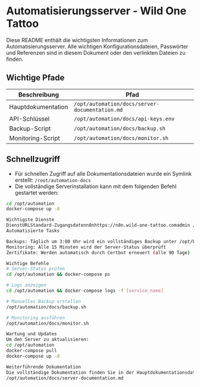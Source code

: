 # Automatisierungsserver - Wild One Tattoo

Diese README enthält die wichtigsten Informationen zum Automatisierungsserver. Alle wichtigen Konfigurationsdateien, Passwörter und Referenzen sind in diesem Dokument oder den verlinkten Dateien zu finden.

## Wichtige Pfade

| Beschreibung | Pfad |
|-------------|------|
| Hauptdokumentation | `/opt/automation/docs/server-documentation.md` |
| API-Schlüssel | `/opt/automation/docs/api-keys.env` |
| Backup-Script | `/opt/automation/docs/backup.sh` |
| Monitoring-Script | `/opt/automation/docs/monitor.sh` |

## Schnellzugriff

- Für schnellen Zugriff auf alle Dokumentationsdateien wurde ein Symlink erstellt: `/root/automation-docs`
- Die vollständige Serverinstallation kann mit dem folgenden Befehl gestartet werden:

```bash
cd /opt/automation
docker-compose up -d

Wichtigste Dienste
DienstURLStandard-Zugangsdatenn8nhttps://n8n.wild-one-tattoo.comadmin / siehe .env-DateiPaperlesshttps://docs.wild-one-tattoo.comadmin / siehe .env-DateiWLED-Serverhttps://wled.wild-one-tattoo.comkeine Authentifizierung
Automatisierte Tasks

Backups: Täglich um 3:00 Uhr wird ein vollständiges Backup unter /opt/backup erstellt
Monitoring: Alle 15 Minuten wird der Server-Status überprüft
Zertifikate: Werden automatisch durch Certbot erneuert (alle 90 Tage)

Wichtige Befehle
# Server-Status prüfen
cd /opt/automation && docker-compose ps

# Logs anzeigen
cd /opt/automation && docker-compose logs -f [service_name]

# Manuelles Backup erstellen
/opt/automation/docs/backup.sh

# Monitoring ausführen
/opt/automation/docs/monitor.sh

Wartung und Updates
Um den Server zu aktualisieren:
cd /opt/automation
docker-compose pull
docker-compose up -d

Weiterführende Dokumentation
Die vollständige Dokumentation finden Sie in der Hauptdokumentationsdatei:
/opt/automation/docs/server-documentation.md
